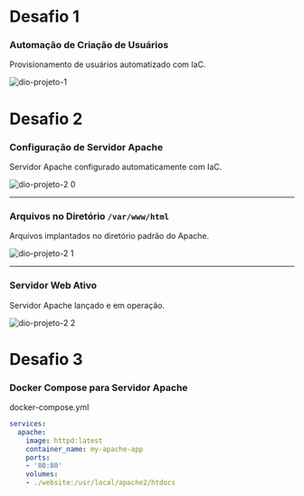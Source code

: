 # Desafio 1
### Automação de Criação de Usuários  
Provisionamento de usuários automatizado com IaC.  

![dio-projeto-1](https://github.com/user-attachments/assets/fbd7ea88-81b3-4bca-ad39-e487759f685d)  

#

# Desafio 2
### Configuração de Servidor Apache  
Servidor Apache configurado automaticamente com IaC.  

![dio-projeto-2 0](https://github.com/user-attachments/assets/4fbe2279-c11c-42f1-817d-64987a4beaa4)  

---

### Arquivos no Diretório `/var/www/html`  
Arquivos implantados no diretório padrão do Apache.  

![dio-projeto-2 1](https://github.com/user-attachments/assets/2334633c-4958-4883-8e1a-73d2a0f3ac37)  

---

### Servidor Web Ativo  
Servidor Apache lançado e em operação.  

![dio-projeto-2 2](https://github.com/user-attachments/assets/753e1a49-a4a6-41f0-8b2b-2c91cb715118)  

#

# Desafio 3
### Docker Compose para Servidor Apache
docker-compose.yml 
```yml
services:
  apache:
    image: httpd:latest
    container_name: my-apache-app
    ports:
    - '80:80'
    volumes:
    - ./website:/usr/local/apache2/htdocs
```

